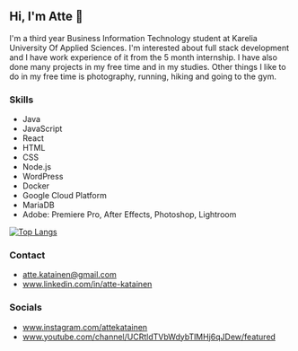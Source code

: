## Hi, I'm Atte 👋

I'm a third year Business Information Technology student at Karelia University Of Applied Sciences. I'm interested about full stack development and I have work experience of it from the 5 month internship. I have also done many projects in my free time and in my studies. Other things I like to do in my free time is photography, running, hiking and going to the gym.

### Skills
- Java
- JavaScript
- React
- HTML
- CSS
- Node.js
- WordPress
- Docker
- Google Cloud Platform
- MariaDB
- Adobe: Premiere Pro, After Effects, Photoshop, Lightroom

[![Top Langs](https://github-readme-stats.vercel.app/api/top-langs/?username=attekatainen)](https://github.com/anuraghazra/github-readme-stats)

### Contact
- atte.katainen@gmail.com
- www.linkedin.com/in/atte-katainen

### Socials
- www.instagram.com/attekatainen
- www.youtube.com/channel/UCRtldTVbWdybTlMHj6qJDew/featured
